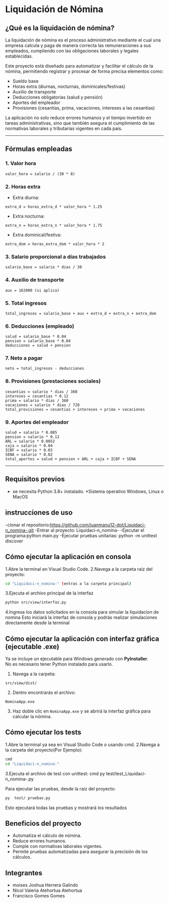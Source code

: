 #  Liquidación de Nómina

##  ¿Qué es la liquidación de nómina?

La liquidación de nómina es el proceso administrativo mediante el cual una empresa calcula y paga de manera correcta las remuneraciones a sus empleados, cumpliendo con las obligaciones laborales y legales establecidas.

Este proyecto está diseñado para automatizar y facilitar el cálculo de la nómina, permitiendo registrar y procesar de forma precisa elementos como:

* Sueldo base
* Horas extra (diurnas, nocturnas, dominicales/festivas)
* Auxilio de transporte
* Deducciones obligatorias (salud y pensión)
* Aportes del empleador
* Provisiones (cesantías, prima, vacaciones, intereses a las cesantías)

La aplicación no solo reduce errores humanos y el tiempo invertido en tareas administrativas, sino que también asegura el cumplimiento de las normativas laborales y tributarias vigentes en cada país.

---

##  Fórmulas empleadas

### 1. Valor hora

```
valor_hora = salario / (30 * 8)
```

### 2. Horas extra

* Extra diurna:

```
extra_d = horas_extra_d * valor_hora * 1.25
```

* Extra nocturna:

```
extra_n = horas_extra_n * valor_hora * 1.75
```

* Extra dominical/festiva:

```
extra_dom = horas_extra_dom * valor_hora * 2
```

### 3. Salario proporcional a días trabajados

```
salario_base = salario * dias / 30
```

### 4. Auxilio de transporte

```
aux = 162000 (si aplica)
```

### 5. Total ingresos

```
total_ingresos = salario_base + aux + extra_d + extra_n + extra_dom
```

### 6. Deducciones (empleado)

```
salud = salario_base * 0.04
pension = salario_base * 0.04
deducciones = salud + pension
```

### 7. Neto a pagar

```
neto = total_ingresos - deducciones
```

### 8. Provisiones (prestaciones sociales)

```
cesantias = salario * dias / 360
intereses = cesantias * 0.12
prima = salario * dias / 360
vacaciones = salario * dias / 720
total_provisiones = cesantias + intereses + prima + vacaciones
```

### 9. Aportes del empleador

```
salud = salario * 0.085
pension = salario * 0.12
ARL = salario * 0.0052
caja = salario * 0.04
ICBF = salario * 0.03
SENA = salario * 0.02
total_aportes = salud + pension + ARL + caja + ICBF + SENA
```

---
## Requisitos previos
* se necesita Python 3.8+ instalado.
*Sistema operativo Windows, Linux o MacOS

## instrucciones de uso
-clonar el repositorio:https://github.com/juanmanu12-dot/Liquidaci-n_nomina-.git -Entrar al proyecto: Liquidaci-n_nomina- -Ejecutar el programa:python main.py -Ejecutar pruebas unitarias: python -m unittest discover

## Cómo ejecutar la aplicación en consola
1.Abre la terminal en Visual Studio Code.
2.Navega a la carpeta raíz del proyecto:

```bash
cd "Liquidaci-n_nomina-" (entras a la carpeta principal)
```
3.Ejecuta el archivo principal de la interfaz

```bash
python src/view/interfaz.py
```

4.Ingresa los datos solicitados en la consola para simular la liquidacion de nomina 
Esto iniciará la interfaz de consola y podrás realizar simulaciones directamente desde la terminal



## Cómo ejecutar la aplicación con interfaz gráfica (ejecutable .exe)

Ya se incluye un ejecutable para Windows generado con **PyInstaller**.  
No es necesario tener Python instalado para usarlo.

1. Navega a la carpeta:

```
src/view/dist/
```

2. Dentro encontrarás el archivo:

```
NominaApp.exe
```

3. Haz doble clic en `NominaApp.exe` y se abrirá la interfaz gráfica para calcular la nómina.


## Cómo ejecutar los tests

1.Abre la terminal ya sea en Visual Studio Code o usando cmd.
2.Navega a la carpeta del proyecto(Por Ejemplo):
```bash
cmd
cd "Liquidaci-n_nomina-"
```

3.Ejecuta el archivo de test con unittest:
cmd
py test/test_Liquidaci-n_nomina-.py


Para ejecutar las pruebas, desde la raíz del proyecto:

```bash
py  test/ pruebas.py
```
Esto ejecutará todas las pruebas y mostrará los resultados



##  Beneficios del proyecto

* Automatiza el cálculo de nómina.
* Reduce errores humanos.
* Cumple con normativas laborales vigentes.
* Permite pruebas automatizadas para asegurar la precisión de los cálculos.

## Integrantes 

* moises Joshua Herrera Galindo 
* Nicol Valeria Atehortua Atehortua 
* Francisco Gomes Gomes





